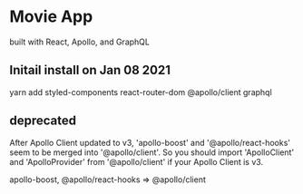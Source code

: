 # Movie App

built with React, Apollo, and GraphQL

## Initail install on Jan 08 2021

yarn add styled-components react-router-dom @apollo/client graphql

## deprecated

After Apollo Client updated to v3, 'apollo-boost' and '@apollo/react-hooks' seem to be merged into '@apollo/client'.
So you should import 'ApolloClient' and 'ApolloProvider' from '@apollo/client' if your Apollo Client is v3.

apollo-boost, @apollo/react-hooks => @apollo/client
